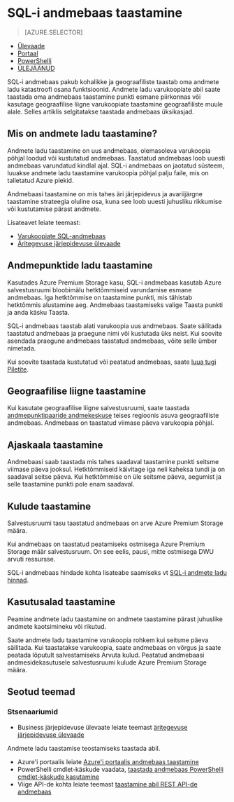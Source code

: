 <properties
   pageTitle="SQL-i andmebaas taastamine | Microsoft Azure'i"
   description="Andmebaasi taastamine suvandid SQL Azure'i andmebaas andmebaasi taastamisel ülevaade."
   services="sql-data-warehouse"
   documentationCenter="NA"
   authors="Lakshmi1812"
   manager="barbkess"
   editor=""/>

<tags
   ms.service="sql-data-warehouse"
   ms.devlang="NA"
   ms.topic="article"
   ms.tgt_pltfrm="NA"
   ms.workload="data-services"
   ms.date="09/29/2016"
   ms.author="lakshmir;barbkess;sonyama"/>


# <a name="sql-data-warehouse-restore"></a>SQL-i andmebaas taastamine

> [AZURE.SELECTOR]
- [Ülevaade][]
- [Portaal][]
- [PowerShelli][]
- [ÜLEJÄÄNUD][]

SQL-i andmebaas pakub kohalikke ja geograafiliste taastab oma andmete ladu katastroofi osana funktsioonid. Andmete ladu varukoopiate abil saate taastada oma andmebaas taastamine punkti esmane piirkonnas või kasutage geograafilise liigne varukoopiate taastamine geograafiliste muule alale. Selles artiklis selgitatakse taastada andmebaas üksikasjad.

## <a name="what-is-a-data-warehouse-restore"></a>Mis on andmete ladu taastamine?

Andmete ladu taastamine on uus andmebaas, olemasoleva varukoopia põhjal loodud või kustutatud andmebaas. Taastatud andmebaas loob uuesti andmebaas varundatud kindlal ajal. SQL-i andmebaas on jaotatud süsteem, luuakse andmete ladu taastamine varukoopia põhjal palju faile, mis on talletatud Azure plekid. 

Andmebaasi taastamine on mis tahes äri järjepidevus ja avariijärgne taastamine strateegia oluline osa, kuna see loob uuesti juhusliku rikkumise või kustutamise pärast andmete.

Lisateavet leiate teemast:

-  [Varukoopiate SQL-andmebaas](sql-data-warehouse-backups.md)
-  [Äritegevuse järjepidevuse ülevaade](../sql-database/sql-database-business-continuity.md)

## <a name="data-warehouse-restore-points"></a>Andmepunktide ladu taastamine

Kasutades Azure Premium Storage kasu, SQL-i andmebaas kasutab Azure salvestusruumi bloobimälu hetktõmmiseid varundamise esmane andmebaas. Iga hetktõmmise on taastamine punkti, mis tähistab hetktõmmis alustamine aeg. Andmebaas taastamiseks valige Taasta punkti ja anda käsku Taasta.  

SQL-i andmebaas taastab alati varukoopia uus andmebaas. Saate säilitada taastatud andmebaas ja praegune nimi või kustutada üks neist. Kui soovite asendada praegune andmebaas taastatud andmebaas, võite selle ümber nimetada.

Kui soovite taastada kustutatud või peatatud andmebaas, saate [luua tugi Piletite](sql-data-warehouse-get-started-create-support-ticket.md). 

<!-- 
### Can I restore a deleted data warehouse?

Yes, you can restore the last available restore point.

Yes, for the next seven calendar days. When you delete a data warehouse, SQL Data Warehouse actually keeps the data warehouse and its snapshots for seven days just in case you need the data. After seven days, you won't be able to restore to any of the restore points. -->

## <a name="geo-redundant-restore"></a>Geograafilise liigne taastamine

Kui kasutate geograafilise liigne salvestusruumi, saate taastada [andmepunktipaaride andmekeskuse](../best-practices-availability-paired-regions.md) teises regioonis asuva geograafiliste andmebaas. Andmebaas on taastatud viimase päeva varukoopia põhjal. 

## <a name="restore-timeline"></a>Ajaskaala taastamine

Andmebaasi saab taastada mis tahes saadaval taastamine punkti seitsme viimase päeva jooksul. Hetktõmmiseid käivitage iga neli kaheksa tundi ja on saadaval seitse päeva. Kui hetktõmmise on üle seitsme päeva, aegumist ja selle taastamine punkti pole enam saadaval.

## <a name="restore-costs"></a>Kulude taastamine

Salvestusruumi tasu taastatud andmebaas on arve Azure Premium Storage määra. 

Kui andmebaas on taastatud peatamiseks ostmisega Azure Premium Storage määr salvestusruum. On see eelis, pausi, mitte ostmisega DWU arvuti ressursse.

SQL-i andmebaas hindade kohta lisateabe saamiseks vt [SQL-i andmete ladu hinnad](https://azure.microsoft.com/pricing/details/sql-data-warehouse/).

## <a name="uses-for-restore"></a>Kasutusalad taastamine

Peamine andmete ladu taastamine on andmete taastamine pärast juhuslike andmete kaotsimineku või rikutud.

Saate andmete ladu taastamine varukoopia rohkem kui seitsme päeva säilitada. Kui taastatakse varukoopia, saate andmebaas on võrgus ja saate peatada lõputult salvestamiseks Arvuta kulud. Peatatud andmebaasi andmesidekasutusele salvestusruumi kulude Azure Premium Storage määra. 

## <a name="related-topics"></a>Seotud teemad

### <a name="scenarios"></a>Stsenaariumid

- Business järjepidevuse ülevaate leiate teemast [äritegevuse järjepidevuse ülevaade](../sql-database/sql-database-business-continuity.md)


<!-- ### Tasks -->

Andmete ladu taastamise teostamiseks taastada abil.

- Azure'i portaalis leiate [Azure'i portaalis andmebaas taastamine](sql-data-warehouse-restore-database-portal.md)
- PowerShelli cmdlet-käskude vaadata, [taastada andmebaas PowerShelli cmdlet-käskude kasutamine](sql-data-warehouse-restore-database-powershell.md)
- Viige API-de kohta leiate teemast [taastamine abil REST API-de andmebaas](sql-data-warehouse-restore-database-rest-api.md)

<!-- ### Tutorials -->

<!--Image references-->

<!--Article references-->
[Azure SQL Database business continuity overview]: ../sql-database/sql-database-business-continuity.md
[Ülevaade]: ./sql-data-warehouse-restore-database-overview.md
[Portaal]: ./sql-data-warehouse-restore-database-portal.md
[PowerShelli]: ./sql-data-warehouse-restore-database-powershell.md
[ÜLEJÄÄNUD]: ./sql-data-warehouse-restore-database-rest-api.md

<!--MSDN references-->


<!--Other Web references-->
